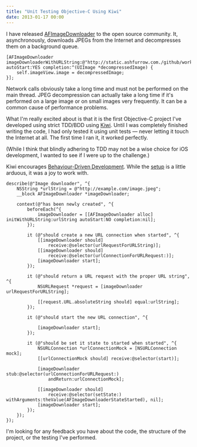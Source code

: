 ```yaml
---
title: "Unit Testing Objective-C Using Kiwi"
date: 2013-01-17 00:00
---
```


I have released [AFImageDownloader](https://github.com/AshFurrow/AFImageDownloader) to the open source community. It, asynchronously, downloads JPEGs from the Internet and decompresses them on a background queue.

```
[AFImageDownloader imageDownloaderWithURLString:@"http://static.ashfurrow.com./github/worked.jpg" autoStart:YES completion:^(UIImage *decompressedImage) {
    self.imageView.image = decompressedImage;
}];
```

Network calls obviously take a long time and must not be performed on the main thread. JPEG decompression can actually take a long time if it's performed on a large image or on small images very frequently. It can be a common cause of performance problems.

What I'm really excited about is that it is the first Objective-C project I've developed using strict TDD/BDD using [Kiwi](https://github.com/allending/Kiwi). Until I was completely finished writing the code, I had only tested it using unit tests — never letting it touch the Internet at all. The first time I ran it, it worked perfectly.

(While I think that blindly adhering to TDD may not be a wise choice for iOS development, I wanted to see if I were up to the challenge.)

Kiwi encourages [Behaviour-Driven Development](http://en.wikipedia.org/wiki/Behavior-driven_development). While the [setup](https://github.com/allending/Kiwi/wiki/Guide:-Up-and-Running-with-Kiwi) is a little arduous, it was a joy to work with.

```
describe(@"Image downloader", ^{
    NSString *urlString = @"http://example.com/image.jpeg";
    __block AFImageDownloader *imageDownloader;

    context(@"has been newly created", ^{
        beforeEach(^{
            imageDownloader = [[AFImageDownloader alloc] initWithURLString:urlString autoStart:NO completion:nil];
        });

        it (@"should create a new URL connection when started", ^{
            [[imageDownloader should] 
                receive:@selector(urlRequestForURLString)];
            [[imageDownloader should] 
                receive:@selector(urlConnectionForURLRequest:)];
            [imageDownloader start];
        });

        it (@"should return a URL request with the proper URL string", ^{
            NSURLRequest *request = [imageDownloader urlRequestForURLString];

            [[request.URL.absoluteString should] equal:urlString];
        });

        it (@"should start the new URL connection", ^{

            [imageDownloader start];
        });

        it (@"should be set it state to started when started", ^{
            NSURLConnection *urlConnectionMock = [NSURLConnection mock];
            [[urlConnectionMock should] receive:@selector(start)];

            [imageDownloader stub:@selector(urlConnectionForURLRequest:)
                andReturn:urlConnectionMock];

            [[imageDownloader should]
                receive:@selector(setState:) withArguments:theValue(AFImageDownloaderStateStarted), nil];
            [imageDownloader start];
        });
    });
});
```

I'm looking for any feedback you have about the code, the structure of the project, or the testing I've performed.

<!-- more -->
